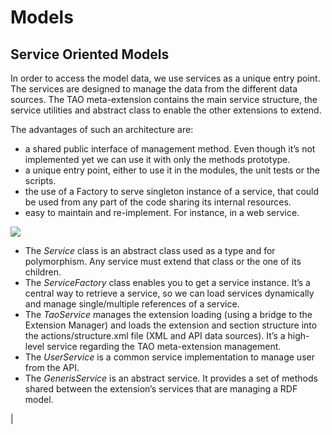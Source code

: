 <!--
parent: 'Documentation for core components'
created_at: '2011-03-04 17:39:38'
updated_at: '2013-03-13 12:56:43'
authors:
    - 'Jérôme Bogaerts'
contributors:
    - 'Bertrand Chevrier'
tags:
    - 'Documentation for core components'
-->

Models
======



Service Oriented Models
-----------------------

In order to access the model data, we use services as a unique entry point. The services are designed to manage the data from the different data sources. The TAO meta-extension contains the main service structure, the service utilities and abstract class to enable the other extensions to extend.

The advantages of such an architecture are:

-   a shared public interface of management method. Even though it’s not implemented yet we can use it with only the methods prototype.
-   a unique entry point, either to use it in the modules, the unit tests or the scripts.
-   the use of a Factory to serve singleton instance of a service, that could be used from any part of the code sharing its internal resources.
-   easy to maintain and re-implement. For instance, in a web service.

![](http://forge.taotesting.com/attachments/393/service-model.png)

-   The *Service* class is an abstract class used as a type and for polymorphism. Any service must extend that class or the one of its children.
-   The *ServiceFactory* class enables you to get a service instance. It’s a central way to retrieve a service, so we can load services dynamically and manage single/multiple references of a service.
-   The *TaoService* manages the extension loading (using a bridge to the Extension Manager) and loads the extension and section structure into the actions/structure.xml file (XML and API data sources). It’s a high-level service regarding the TAO meta-extension management.
-   The *UserService* is a common service implementation to manage user from the API.
-   The *GenerisService* is an abstract service. It provides a set of methods shared between the extension’s services that are managing a RDF model.

|


